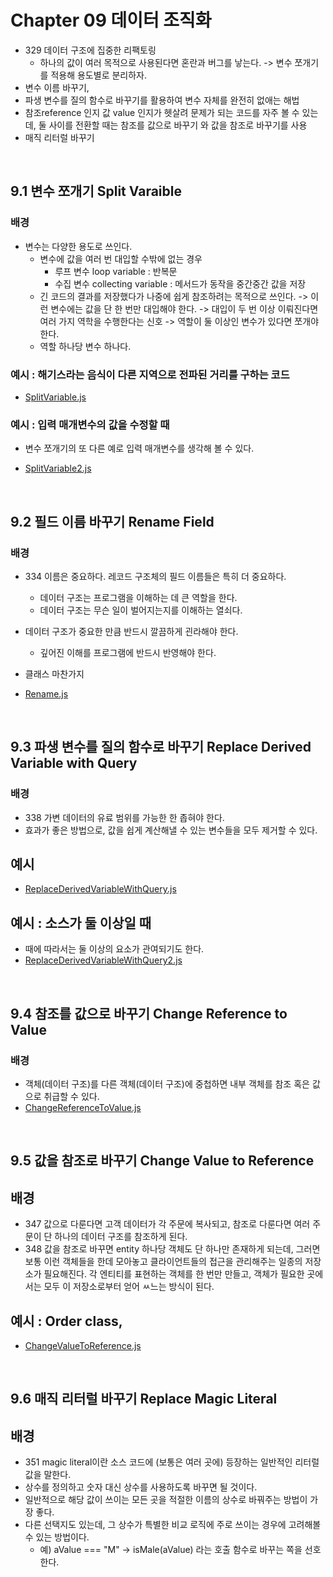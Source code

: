 # Chapter 09 데이터 조직화

-   329 데이터 구조에 집중한 리팩토링
    -   하나의 값이 여러 목적으로 사용된다면 혼란과 버그를 낳는다.
        -> 변수 쪼개기를 적용해 용도별로 분리하자.
-   변수 이름 바꾸기,
-   파생 변수를 질의 함수로 바꾸기를 활용하여 변수 자체를 완전히 없애는 해법
-   참조reference 인지 값 value 인지가 헷살려 문제가 되는 코드를 자주 볼 수 있는데, 둘 사이를 전환할 때는 참조를 값으로 바꾸기 와 값을 참조로 바꾸기를 사용
-   매직 리터럴 바꾸기

<br>

## 9.1 변수 쪼개기 Split Varaible

### 배경

-   변수는 다양한 용도로 쓰인다.
    -   변수에 값을 여러 번 대입할 수밖에 없는 경우
        -   루프 변수 loop variable : 반복문
        -   수집 변수 collecting variable : 메서드가 동작을 중간중간 값을 저장
    -   긴 코드의 결과를 저장했다가 나중에 쉽게 참조하려는 목적으로 쓰인다.
        -> 이런 변수에는 값을 단 한 번만 대입해야 한다.
        -> 대입이 두 번 이상 이뤄진다면 여러 가지 역학을 수행한다는 신호
        -> 역할이 둘 이상인 변수가 있다면 쪼개야 한다.
    -   역할 하나당 변수 하나다.

### 예시 : 해기스라는 음식이 다른 지역으로 전파된 거리를 구하는 코드

-   [SplitVariable.js](./src/chp09/SplitVariable.js)

### 예시 : 입력 매개변수의 값을 수정할 때

-   변수 쪼개기의 또 다른 예로 입력 매개변수를 생각해 볼 수 있다.

-   [SplitVariable2.js](./src/chp09/SplitVariable2.js)

<br>

## 9.2 필드 이름 바꾸기 Rename Field

### 배경

-   334 이름은 중요하다. 레코드 구조체의 필드 이름들은 특히 더 중요하다.

    -   데이터 구조는 프로그램을 이해하는 데 큰 역할을 한다.
    -   데이터 구조는 무슨 일이 벌어지는지를 이해하는 열쇠다.

-   데이터 구조가 중요한 만큼 반드시 깔끔하게 괸라해야 한다.
    -   깊어진 이해를 프로그램에 반드시 반영해야 한다.
-   클래스 마찬가지

-   [Rename.js](./src/chp09/RenameField.js)

<br>

## 9.3 파생 변수를 질의 함수로 바꾸기 Replace Derived Variable with Query

### 배경

-   338 가변 데이터의 유료 범위를 가능한 한 좁혀야 한다.
-   효과가 좋은 방법으로, 값을 쉽게 계산해낼 수 있는 변수들을 모두 제거할 수 있다.

## 예시

-   [ReplaceDerivedVariableWithQuery.js](./src/chp09/ReplaceDerivedVariableWithQuery.js)

## 예시 : 소스가 둘 이상일 때

-   때에 따라서는 둘 이상의 요소가 관여되기도 한다.
-   [ReplaceDerivedVariableWithQuery2.js](./src/chp09/ReplaceDerivedVariableWithQuery2.js)

<br>

## 9.4 참조를 값으로 바꾸기 Change Reference to Value

### 배경

-   객체(데이터 구조)를 다른 객체(데이터 구조)에 중첩하면 내부 객체를 참조 혹은 값으로 취급할 수 있다.
-   [ChangeReferenceToValue.js](./src/chp09/ChangeReferenceToValue.js)

<br>

## 9.5 값을 참조로 바꾸기 Change Value to Reference

## 배경

-   347 값으로 다룬다면 고객 데이터가 각 주문에 복사되고, 참조로 다룬다면 여러 주문이 단 하나의 데이터 구조를 참조하게 된다.
-   348 값을 참조로 바꾸면 entity 하나당 객체도 단 하나만 존재하게 되는데, 그러면 보통 이런 객체들을 한데 모아놓고 클라이언트들의 접근을 관리해주는 일종의 저장소가 필요해진다. 각 엔티티를 표현하는 객체를 한 번만 만들고, 객체가 필요한 곳에서는 모두 이 저장소로부터 얻어 ㅆ느는 방식이 된다.

## 예시 : Order class,

-   [ChangeValueToReference.js](./src/chp09/ChangeValueToReference.js)

<br>

## 9.6 매직 리터럴 바꾸기 Replace Magic Literal

## 배경

-   351 magic literal이란 소스 코드에 (보통은 여러 곳에) 등장하는 일반적인 리터럴 값을 말한다.
-   상수를 정의하고 숫자 대신 상수를 사용하도록 바꾸면 될 것이다.
-   일반적으로 해당 값이 쓰이는 모든 곳을 적절한 이름의 상수로 바꿔주는 방법이 가장 좋다.
-   다른 선택지도 있는데, 그 상수가 특별한 비교 로직에 주로 쓰이는 경우에 고려해볼 수 있는 방법이다.
    -   예) aValue === "M" -> isMale(aValue) 라는 호출 함수로 바꾸는 쪽을 선호한다.
